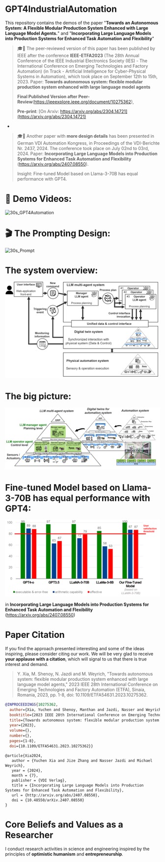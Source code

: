 # GPT4IndustrialAutomation 

This repository contains the demos of the paper "**Towards an Autonomous System: A Flexible Modular Production System Enhanced with Large Language Model Agents.**" and "**Incorporating Large Language Models into Production Systems for Enhanced Task Automation and Flexibility**"

> :mortar_board::page_facing_up: The peer-reviewed version of this paper has been published by IEEE after the conference **IEEE-ETFA2023** (The 28th Annual Conference of the IEEE Industrial Electronics Society (IES) - The International Conference on Emerging Technologies and Factory Automation) (in Track - Artificial Intelligence for Cyber-Physical Systems in Automation), which took place on September 12th to 15th, 2023. Paper: **Towards autonomous system: flexible modular production system enhanced with large language model agents**
> 
> **Final Published Version after Peer-Review**(https://ieeexplore.ieee.org/document/10275362),
> 
> **Pre-print**: [On Arxiv: https://arxiv.org/abs/2304.14721](https://arxiv.org/abs/2304.14721)

-

> :mortar_board::page_facing_up: Another paper with **more design details** has been presented in German VDI Automation Kongress, in Proceedings of the VDI-Berichte Nr. 2437, 2024. The conference took place on July 02nd to 03rd, 2024. Paper: **Incorporating Large Language Models into Production Systems for Enhanced Task Automation and Flexibility** (https://arxiv.org/abs/2407.08550).
> 
> Insight: Fine-tuned Model based on Llama-3-70B has equal performance with GPT4.
 
# :movie_camera: Demo Videos:

![30s_GPT4Automation](https://github.com/YuchenXia/GPT4IndustrialAutomation/assets/39265101/b4b700fa-5262-44a3-9fdd-6eb4930dae23)

# :clapper: The Prompting Design:
![30s_Prompt](https://github.com/YuchenXia/GPT4IndustrialAutomation/assets/39265101/3bf1c466-de0c-4fe2-8e47-19b8765997b8)


# The system overview:
![system_overview](system_overview.png)

# The big picture:
![system_automation_pyramid](system_automation_pyramid.png)

# Fine-tuned Model based on Llama-3-70B has equal performance with GPT4:
![models_evaluation](models_evaluation.png)

in **Incorporating Large Language Models into Production Systems for Enhanced Task Automation and Flexibility** (https://arxiv.org/abs/2407.08550)


# Paper Citation
If you find the approach presented interesting and some of the ideas inspiring, please consider citing our work. We will be very glad to receive **your applause with a citation**, which will signal to us that there is true interest and demand.

>Y. Xia, M. Shenoy, N. Jazdi and M. Weyrich, "Towards autonomous system: flexible modular production system enhanced with large language model agents," 2023 IEEE 28th International Conference on Emerging Technologies and Factory Automation (ETFA), Sinaia, Romania, 2023, pp. 1-8, doi: 10.1109/ETFA54631.2023.10275362.

```bibtex
@INPROCEEDINGS{10275362,
  author={Xia, Yuchen and Shenoy, Manthan and Jazdi, Nasser and Weyrich, Michael},
  booktitle={2023 IEEE 28th International Conference on Emerging Technologies and Factory Automation (ETFA)}, 
  title={Towards autonomous system: flexible modular production system enhanced with large language model agents}, 
  year={2023},
  volume={},
  number={},
  pages={1-8},
  doi={10.1109/ETFA54631.2023.10275362}}
```
```
@article{Xia2024,
   author = {Yuchen Xia and Jize Zhang and Nasser Jazdi and Michael Weyrich},
   year = {2024},
   month = {7},
   publisher = {VDI Verlag},
   title = {Incorporating Large Language Models into Production Systems for Enhanced Task Automation and Flexibility},
   url = {http://arxiv.org/abs/2407.08550},
   doi = {10.48550/arXiv.2407.08550}
}
```


# Core Beliefs and Values as a Researcher
I conduct research activities in science and engineering inspired by the principles of **optimistic humanism** and **entrepreneurship**.
